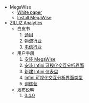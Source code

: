 <!-- docs/_sidebar.md -->

* MegaWise
   * [White paper](megawise_whitepaper_en.md)
   * [Install MegaWise](install_infini_sql_en.md)
* [ZILLIZ Analytics](/)
     * 白皮书
       1. [通用](white_paper.md)
       1. [物流行业](white_paper_logistics.md)
       1. [电信行业](white_paper_telco.md)
     * 用户手册
       1. [安装 MegaWise](install_infini_sql.md)
       1. [安装 Infini 可视化交互分析界面](install_infini_bi.md)
       1. [新建 Infini 仪表盘](add_dashboard.md)
       1. [Infini 可视化交互分析界面类型](chart_types.md)
       1. [训练营](https://github.com/Infini-Analytics/Bootcamp)
     * 发布说明
       1. [0.4.0](0.4.0_release_notes.md)

